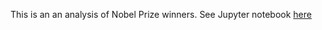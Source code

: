 This is an an analysis of Nobel Prize winners. See Jupyter notebook [here](https://nbviewer.jupyter.org/github/aloosefish/Nobel-Prize-Winners/blob/master/A%20Visual%20History%20of%20Nobel%20Prize%20Winners/notebook.ipynb) 
